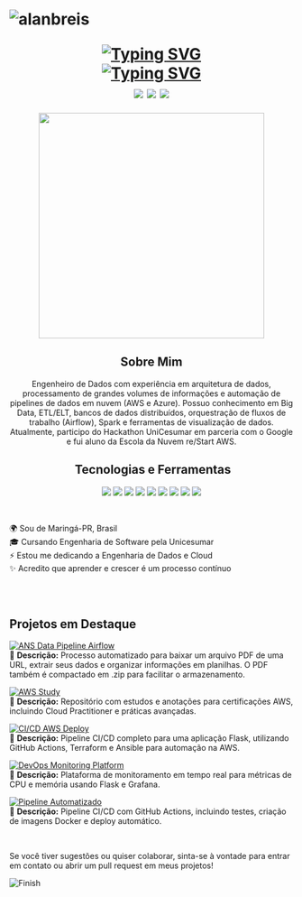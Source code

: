 <h1 align="center">
  <p align="left"> 
    <img src="https://komarev.com/ghpvc/?username=alanbreis&label=Profile%20views&color=0e75b6&style=flat" alt="alanbreis" /> 
  </p>
 <a href="https://git.io/typing-svg"><img src="https://readme-typing-svg.demolab.com?font=Fira+Code&pause=1000&color=249EF7&center=true&vCenter=true&width=435&lines=Alan+Reis" alt="Typing SVG" /></a>
  <br>
  <a href="https://git.io/typing-svg"><img src="https://readme-typing-svg.demolab.com?font=Fira+Code&pause=1000&center=true&vCenter=truecolor=701AF7&width=435&lines=Data+Engineer+%2F+Cloud" alt="Typing SVG" /></a>
  <br>
  <img src="https://img.shields.io/badge/AWS%20Cloud%20Practitioner-232F3E?style=for-the-badge&logo=amazonaws&logoColor=white">
  <img src="https://img.shields.io/badge/Azure%20Fundamentals-0078D4?style=for-the-badge&logo=microsoftazure&logoColor=white">
  <img src="https://img.shields.io/badge/Oracle%20Cloud%20Certified-F80000?style=for-the-badge&logo=oracle&logoColor=white">
</h1>

<p align="center">
  <img src="https://media3.giphy.com/media/v1.Y2lkPTc5MGI3NjExNXc5MnZuOHMzZzZjajV3dDRpeThkYjZudXg4eHk0ZDNoYWJnZWhsNSZlcD12MV9pbnRlcm5hbF9naWZfYnlfaWQmY3Q9Zw/fhAwk4DnqNgw8/giphy.gif" width="400">
</p>
<h2 align="center"> Sobre Mim</h2>
<p align="center">
  Engenheiro de Dados com experiência em arquitetura de dados, processamento de grandes volumes de informações e automação de pipelines de dados em nuvem (AWS e Azure).
  Possuo conhecimento em Big Data, ETL/ELT, bancos de dados distribuídos, orquestração de fluxos de trabalho (Airflow), Spark e ferramentas de visualização de dados.
  Atualmente, participo do Hackathon UniCesumar em parceria com o Google e fui aluno da Escola da Nuvem re/Start AWS.
</p>

<h2 align="center">️ Tecnologias e Ferramentas</h2>
<p align="center">
  <img src="https://img.shields.io/badge/Python-3776AB?style=for-the-badge&logo=python&logoColor=white">
  <img src="https://img.shields.io/badge/Apache%20Airflow-0078D4?style=for-the-badge&logo=apache-airflow&logoColor=white">
  <img src="https://img.shields.io/badge/Apache%20Spark-E25A1C?style=for-the-badge&logo=apache-spark&logoColor=white">
  <img src="https://img.shields.io/badge/SQL-4169E1?style=for-the-badge&logo=postgresql&logoColor=white">
  <img src="https://img.shields.io/badge/AWS-232F3E?style=for-the-badge&logo=amazonaws&logoColor=white">
  <img src="https://img.shields.io/badge/Azure-0078D4?style=for-the-badge&logo=microsoftazure&logoColor=white">
  <img src="https://img.shields.io/badge/Docker-2496ED?style=for-the-badge&logo=docker&logoColor=white">
  <img src="https://img.shields.io/badge/Terraform-7B42BC?style=for-the-badge&logo=terraform&logoColor=white">
  <img src="https://img.shields.io/badge/Power%20BI-F2C811?style=for-the-badge&logo=powerbi&logoColor=white">
</p>




<br>

<p align="left">🌍 Sou de Maringá-PR, Brasil<br>🎓 Cursando Engenharia de Software pela Unicesumar<br>⚡ Estou me dedicando a Engenharia de Dados e Cloud <br>✨ Acredito que aprender e crescer é um processo contínuo</p>

<br>


<br>


##  Projetos em Destaque


[![ANS Data Pipeline Airflow](https://img.shields.io/badge/ANS%20Data%20Pipeline%20Airflow-017CEE?style=for-the-badge&logo=apacheairflow&logoColor=white)](https://github.com/AlanBReis/ans-data-pipeline-airflow)  
📌 **Descrição:** Processo automatizado para baixar um arquivo PDF de uma URL, extrair seus dados e organizar informações em planilhas. O PDF também é compactado em .zip para facilitar o armazenamento.  

[![AWS Study](https://img.shields.io/badge/AWS%20Study-FF9900?style=for-the-badge&logo=amazonaws&logoColor=white)](https://github.com/AlanBReis/aws-study)  
📌 **Descrição:** Repositório com estudos e anotações para certificações AWS, incluindo Cloud Practitioner e práticas avançadas.  

[![CI/CD AWS Deploy](https://img.shields.io/badge/CI/CD%20AWS%20Deploy-24292e?style=for-the-badge&logo=github&logoColor=white)](https://github.com/AlanBReis/ci-cd-aws-deploy)  
📌 **Descrição:** Pipeline CI/CD completo para uma aplicação Flask, utilizando GitHub Actions, Terraform e Ansible para automação na AWS.  

[![DevOps Monitoring Platform](https://img.shields.io/badge/DevOps%20Monitoring%20Platform-249EF7?style=for-the-badge&logo=grafana&logoColor=white)](https://github.com/AlanBReis/devops-monitoring-platform)  
📌 **Descrição:** Plataforma de monitoramento em tempo real para métricas de CPU e memória usando Flask e Grafana.  

[![Pipeline Automatizado](https://img.shields.io/badge/Pipeline%20Automatizado-0061A5?style=for-the-badge&logo=githubactions&logoColor=white)](https://github.com/AlanBReis/pipeline-automatizado)  
📌 **Descrição:** Pipeline CI/CD com GitHub Actions, incluindo testes, criação de imagens Docker e deploy automático.  



<br>

<p align="left">
  Se você tiver sugestões ou quiser colaborar, sinta-se à vontade para entrar em contato ou abrir um pull request em meus projetos!
</p>

![Finish](https://github.com/user-attachments/assets/cc615144-f815-481a-b801-20b425c72fa9)







 
  
  

  



